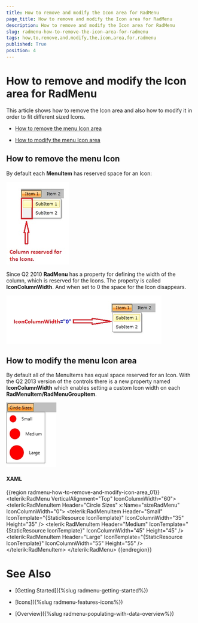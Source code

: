 ```yaml
---
title: How to remove and modify the Icon area for RadMenu
page_title: How to remove and modify the Icon area for RadMenu
description: How to remove and modify the Icon area for RadMenu
slug: radmenu-how-to-remove-the-icon-area-for-radmenu
tags: how,to,remove,and,modify,the,icon,area,for,radmenu
published: True
position: 4
---
```


# How to remove and modify the Icon area for RadMenu



This article shows how to remove the Icon area and also how to modify it in order to fit different sized Icons.

* [How to remove the menu Icon area](#how-to-remove-the-menu-icon)

* [How to modify the menu Icon area](#how-to-modify-the-menu-icon-area)

## How to remove the menu Icon

By default each __MenuItem__ has reserved space for an Icon:

![](images/RadMenuIcon.jpg)

Since Q2 2010 __RadMenu__ has a property for defining the width of the column, which is reserved for the Icons. The property is called __IconColumnWidth__. And when set to 0 the space for the Icon disappears.

![](images/RadMenu_IconColumnWidth.jpg)

## How to modify the menu Icon area

By default all of the MenuItems has equal space reserved for an Icon. With the Q2 2013 version of the controls there is a new property named __IconColumnWidth__ which enables 
        setting a custom Icon width on each __RadMenuItem/RadMenuGroupItem__.         
        

![Rad Menu How To How to remove and modify the Icon area](images/RadMenu_HowTo_How_to_remove_and_modify_the_Icon_area.jpg)

#### __XAML__

{{region radmenu-how-to-remove-and-modify-icon-area_01}}
	<telerik:RadMenu VerticalAlignment="Top" IconColumnWidth="60">
	    <telerik:RadMenuItem Header="Circle Sizes" x:Name="sizeRadMenu" IconColumnWidth="0">
	        <telerik:RadMenuItem Header="Small" IconTemplate="{StaticResource IconTemplate}" IconColumnWidth="35" Height="35" />
	        <telerik:RadMenuItem Header="Medium" IconTemplate="{StaticResource IconTemplate}" IconColumnWidth="45" Height="45" />
	        <telerik:RadMenuItem Header="Large" IconTemplate="{StaticResource IconTemplate}" IconColumnWidth="55" Height="55" />
	    </telerik:RadMenuItem>
	</telerik:RadMenu>
	{{endregion}}



# See Also

 * [Getting Started]({%slug radmenu-getting-started%})

 * [Icons]({%slug radmenu-features-icons%})

 * [Overview]({%slug radmenu-populating-with-data-overview%})
